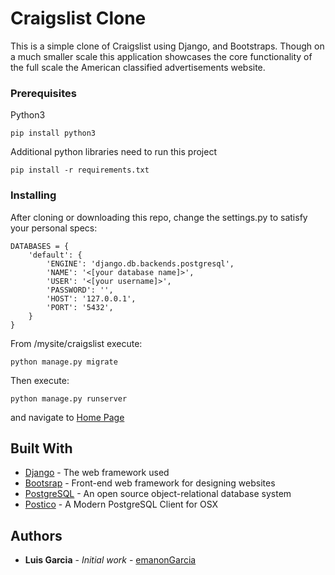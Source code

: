 # Craigslist Clone

This is a simple clone of Craigslist using Django, and Bootstraps. Though on a much smaller scale this application showcases the core functionality of the full scale the American classified advertisements website.


### Prerequisites

Python3

```
pip install python3
```

Additional python libraries need to run this project

```
pip install -r requirements.txt
```


### Installing

After cloning or downloading this repo, change the settings.py to satisfy your personal specs:

```
DATABASES = {
    'default': {
        'ENGINE': 'django.db.backends.postgresql',
        'NAME': '<[your database name]>',
        'USER': '<[your username]>',
        'PASSWORD': '',
        'HOST': '127.0.0.1',
        'PORT': '5432',
    }
}
```

From /mysite/craigslist execute:

```
python manage.py migrate
```

Then execute:

```
python manage.py runserver
```

and navigate to [Home Page](http://localhost:8000/craigslist/)


## Built With

* [Django](https://www.djangoproject.com/) - The web framework used
* [Bootsrap](http://getbootstrap.com/) - Front-end web framework for designing websites
* [PostgreSQL](https://www.postgresql.org/download/) - An open source object-relational database system
* [Postico](https://eggerapps.at/postico/) - A Modern PostgreSQL Client for OSX


## Authors

* **Luis Garcia** - *Initial work* - [emanonGarcia](https://github.com/emanongarcia)

